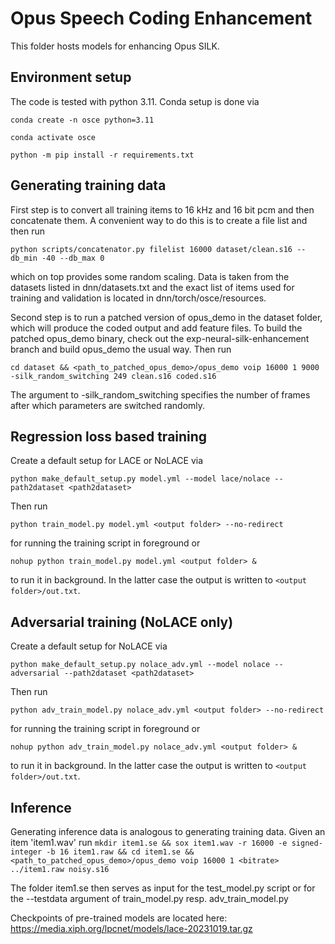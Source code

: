 # Opus Speech Coding Enhancement

This folder hosts models for enhancing Opus SILK.

## Environment setup
The code is tested with python 3.11. Conda setup is done via


`conda create -n osce python=3.11`

`conda activate osce`

`python -m pip install -r requirements.txt`


## Generating training data
First step is to convert all training items to 16 kHz and 16 bit pcm and then concatenate them. A convenient way to do this is to create a file list and then run

`python scripts/concatenator.py filelist 16000 dataset/clean.s16 --db_min -40 --db_max 0`

which on top provides some random scaling. Data is taken from the datasets listed in dnn/datasets.txt and the exact list of items used for training and validation is
located in dnn/torch/osce/resources.

Second step is to run a patched version of opus_demo in the dataset folder, which will produce the coded output and add feature files. To build the patched opus_demo binary, check out the exp-neural-silk-enhancement branch and build opus_demo the usual way. Then run

`cd dataset && <path_to_patched_opus_demo>/opus_demo voip 16000 1 9000 -silk_random_switching 249 clean.s16 coded.s16 `

The argument to -silk_random_switching specifies the number of frames after which parameters are switched randomly.

## Regression loss based training
Create a default setup for LACE or NoLACE via

`python make_default_setup.py model.yml --model lace/nolace --path2dataset <path2dataset>`

Then run

`python train_model.py model.yml <output folder> --no-redirect`

for running the training script in foreground or

`nohup python train_model.py model.yml <output folder> &`

to run it in background. In the latter case the output is written to `<output folder>/out.txt`.

## Adversarial training (NoLACE only)
Create a default setup for NoLACE via

`python make_default_setup.py nolace_adv.yml --model nolace --adversarial --path2dataset <path2dataset>`

Then run

`python adv_train_model.py nolace_adv.yml <output folder> --no-redirect`

for running the training script in foreground or

`nohup python adv_train_model.py nolace_adv.yml <output folder> &`

to run it in background. In the latter case the output is written to `<output folder>/out.txt`.

## Inference
Generating inference data is analogous to generating training data. Given an item 'item1.wav' run
`mkdir item1.se && sox item1.wav -r 16000 -e signed-integer -b 16 item1.raw && cd item1.se && <path_to_patched_opus_demo>/opus_demo voip 16000 1 <bitrate> ../item1.raw noisy.s16`

The folder item1.se then serves as input for the test_model.py script or for the --testdata argument of train_model.py resp. adv_train_model.py

Checkpoints of pre-trained models are located here: https://media.xiph.org/lpcnet/models/lace-20231019.tar.gz